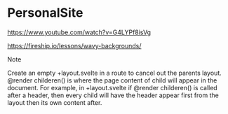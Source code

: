 # PersonalSite

https://www.youtube.com/watch?v=G4LYPf8isVg

https://fireship.io/lessons/wavy-backgrounds/

> [!Note]
> Create an empty +layout.svelte in a route to cancel out the parents layout.
> @render childeren() is where the page content of child will appear in the document.
> For example, in +layout.svelte if @render childeren() is called after a header, then every child will have the header appear first from the layout then its own content after.